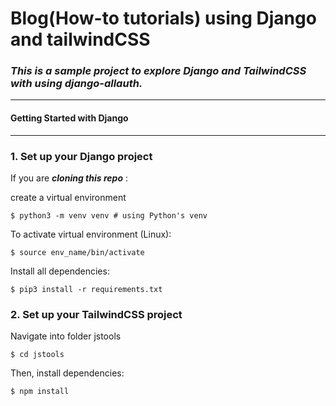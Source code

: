 # Blog(How-to tutorials) using Django and tailwindCSS

### *This is a sample project to explore Django and TailwindCSS with using django-allauth.*

____________
#### Getting Started with Django
____________
### 1. Set up your Django project

If you are ___cloning this repo___ :

create a virtual environment 

    $ python3 -m venv venv # using Python's venv

To activate virtual environment (Linux):

    $ source env_name/bin/activate

Install all dependencies:

    $ pip3 install -r requirements.txt

### 2. Set up your TailwindCSS project

Navigate into folder jstools

    $ cd jstools

Then, install dependencies:

    $ npm install

